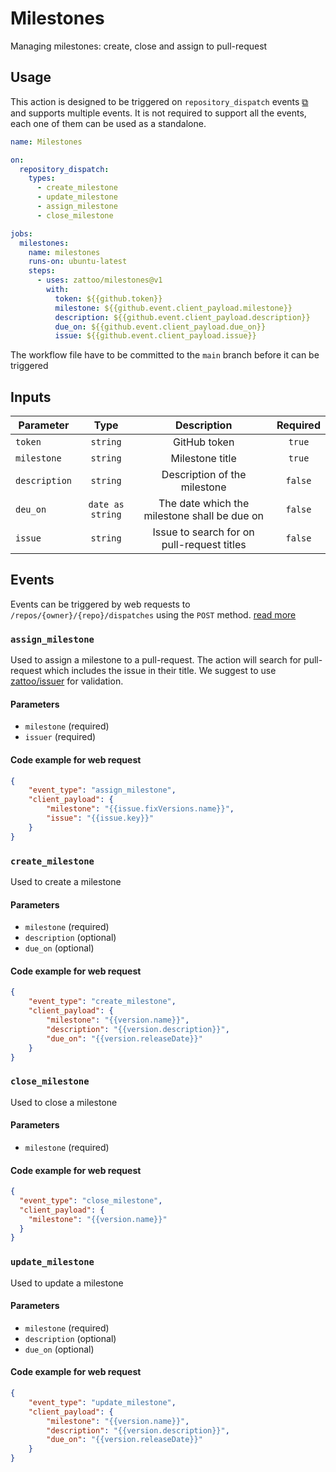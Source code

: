 # Milestones

Managing milestones: create, close and assign to pull-request

## Usage

This action is designed to be triggered on `repository_dispatch` events [⧉](https://docs.github.com/en/actions/learn-github-actions/events-that-trigger-workflows#repository_dispatch)
and supports multiple events. It is not required to support all the events, each one of them can be used as a standalone.

```yml
name: Milestones

on:
  repository_dispatch:
    types:
      - create_milestone
      - update_milestone
      - assign_milestone
      - close_milestone

jobs:
  milestones:
    name: milestones
    runs-on: ubuntu-latest
    steps:
      - uses: zattoo/milestones@v1
        with:
          token: ${{github.token}}
          milestone: ${{github.event.client_payload.milestone}}
          description: ${{github.event.client_payload.description}}
          due_on: ${{github.event.client_payload.due_on}}
          issue: ${{github.event.client_payload.issue}}
```

The workflow file have to be committed to the `main` branch before it can be triggered


## Inputs


| Parameter     | Type      |      Description      |  Required  |
|---------------|:---------:|:---------------------:|:----------:|
| `token`       | `string`  | GitHub token          | `true`     |
| `milestone`   | `string`  | Milestone title       | `true`     |
| `description` | `string`  | Description of the milestone | `false` |
| `deu_on`      | `date as string` | The date which the milestone shall be due on | `false` |
| `issue`       | `string`  | Issue to search for on pull-request titles | `false` |

## Events

Events can be triggered by web requests to `/repos/{owner}/{repo}/dispatches` using the `POST` method. [read more](https://docs.github.com/en/rest/reference/repos#create-a-repository-dispatch-event)

### `assign_milestone`

Used to assign a milestone to a pull-request.
The action will search for pull-request which includes the issue in their title.
We suggest to use [zattoo/issuer](https://github.com/zattoo/issuer) for validation.

#### Parameters
- `milestone` (required)
- `issuer` (required)

#### Code example for web request

```json
{
    "event_type": "assign_milestone",
    "client_payload": {
        "milestone": "{{issue.fixVersions.name}}",
        "issue": "{{issue.key}}"
    }
}
```

### `create_milestone`

Used to create a milestone

#### Parameters

- `milestone` (required)
- `description` (optional)
- `due_on` (optional)

#### Code example for web request

```json
{
    "event_type": "create_milestone",
    "client_payload": {
        "milestone": "{{version.name}}",
        "description": "{{version.description}}",
        "due_on": "{{version.releaseDate}}"
    }
}
```


### `close_milestone`

Used to close a milestone

#### Parameters

- `milestone` (required)

#### Code example for web request

```json
{
  "event_type": "close_milestone",
  "client_payload": {
    "milestone": "{{version.name}}"
  }
}
```

### `update_milestone`

Used to update a milestone

#### Parameters

- `milestone` (required)
- `description` (optional)
- `due_on` (optional)

#### Code example for web request

```json
{
    "event_type": "update_milestone",
    "client_payload": {
        "milestone": "{{version.name}}",
        "description": "{{version.description}}",
        "due_on": "{{version.releaseDate}}"
    }
}
```
